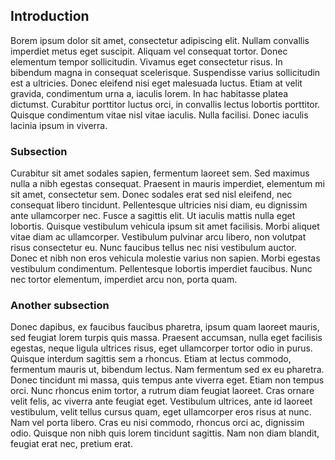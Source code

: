 ## Introduction

Borem ipsum dolor sit amet, consectetur adipiscing elit. Nullam convallis imperdiet metus eget suscipit. Aliquam vel consequat tortor. Donec elementum tempor sollicitudin. Vivamus eget consectetur risus. In bibendum magna in consequat scelerisque. Suspendisse varius sollicitudin est a ultricies. Donec eleifend nisi eget malesuada luctus. Etiam at velit gravida, condimentum urna a, iaculis lorem. In hac habitasse platea dictumst. Curabitur porttitor luctus orci, in convallis lectus lobortis porttitor. Quisque condimentum vitae nisl vitae iaculis. Nulla facilisi. Donec iaculis lacinia ipsum in viverra.

### Subsection

Curabitur sit amet sodales sapien, fermentum laoreet sem. Sed maximus nulla a nibh egestas consequat. Praesent in mauris imperdiet, elementum mi sit amet, consectetur sem. Donec sodales erat sed nisl eleifend, nec consequat libero tincidunt. Pellentesque ultricies nisi diam, eu dignissim ante ullamcorper nec. Fusce a sagittis elit. Ut iaculis mattis nulla eget lobortis. Quisque vestibulum vehicula ipsum sit amet facilisis. Morbi aliquet vitae diam ac ullamcorper. Vestibulum pulvinar arcu libero, non volutpat risus consectetur eu. Nunc faucibus tellus nec nisi vestibulum auctor. Donec et nibh non eros vehicula molestie varius non sapien. Morbi egestas vestibulum condimentum. Pellentesque lobortis imperdiet faucibus. Nunc nec tortor elementum, imperdiet arcu non, porta quam.

### Another subsection

Donec dapibus, ex faucibus faucibus pharetra, ipsum quam laoreet mauris, sed feugiat lorem turpis quis massa. Praesent accumsan, nulla eget facilisis egestas, neque ligula ultrices risus, eget ullamcorper tortor odio in purus. Quisque interdum sagittis sem a rhoncus. Etiam at lectus commodo, fermentum mauris ut, bibendum lectus. Nam fermentum sed ex eu pharetra. Donec tincidunt mi massa, quis tempus ante viverra eget. Etiam non tempus orci. Nunc rhoncus enim tortor, a rutrum diam feugiat laoreet. Cras ornare velit felis, ac viverra ante feugiat eget. Vestibulum ultrices, ante id laoreet vestibulum, velit tellus cursus quam, eget ullamcorper eros risus at nunc. Nam vel porta libero. Cras eu nisi commodo, rhoncus orci ac, dignissim odio. Quisque non nibh quis lorem tincidunt sagittis. Nam non diam blandit, feugiat erat nec, pretium erat.